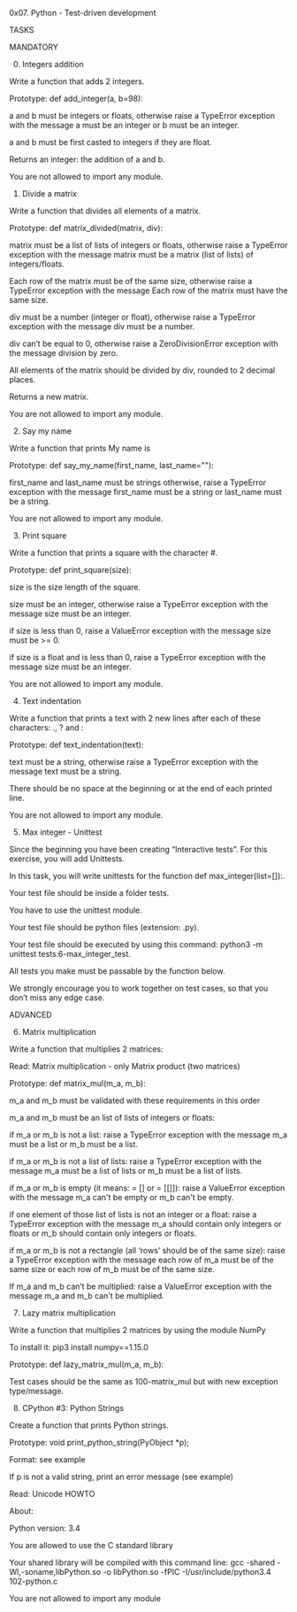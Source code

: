 0x07. Python - Test-driven development


TASKS

MANDATORY

0. Integers addition

Write a function that adds 2 integers.

Prototype: def add_integer(a, b=98):

a and b must be integers or floats, otherwise raise a TypeError exception with the message a must be an integer or b must be an integer.

a and b must be first casted to integers if they are float.

Returns an integer: the addition of a and b.

You are not allowed to import any module.


1. Divide a matrix

Write a function that divides all elements of a matrix.

Prototype: def matrix_divided(matrix, div):

matrix must be a list of lists of integers or floats, otherwise raise a TypeError exception with the message matrix must be a matrix (list of lists) of integers/floats.

Each row of the matrix must be of the same size, otherwise raise a TypeError exception with the message Each row of the matrix must have the same size.

div must be a number (integer or float), otherwise raise a TypeError exception with the message div must be a number.

div can’t be equal to 0, otherwise raise a ZeroDivisionError exception with the message division by zero.

All elements of the matrix should be divided by div, rounded to 2 decimal places.

Returns a new matrix.

You are not allowed to import any module.


2. Say my name

Write a function that prints My name is <first name> <last name>

Prototype: def say_my_name(first_name, last_name=""):

first_name and last_name must be strings otherwise, raise a TypeError exception with the message first_name must be a string or last_name must be a string.

You are not allowed to import any module.


3. Print square

Write a function that prints a square with the character #.

Prototype: def print_square(size):

size is the size length of the square.

size must be an integer, otherwise raise a TypeError exception with the message size must be an integer.

if size is less than 0, raise a ValueError exception with the message size must be >= 0.

if size is a float and is less than 0, raise a TypeError exception with the message size must be an integer.

You are not allowed to import any module.


4. Text indentation

Write a function that prints a text with 2 new lines after each of these characters: ., ? and :

Prototype: def text_indentation(text):

text must be a string, otherwise raise a TypeError exception with the message text must be a string.

There should be no space at the beginning or at the end of each printed line.

You are not allowed to import any module.


5. Max integer - Unittest

Since the beginning you have been creating “Interactive tests”. For this exercise, you will add Unittests.

In this task, you will write unittests for the function def max_integer(list=[]):.

Your test file should be inside a folder tests.

You have to use the unittest module.

Your test file should be python files (extension: .py).

Your test file should be executed by using this command: python3 -m unittest tests.6-max_integer_test.

All tests you make must be passable by the function below.

We strongly encourage you to work together on test cases, so that you don’t miss any edge case.


ADVANCED


6. Matrix multiplication

Write a function that multiplies 2 matrices:

Read: Matrix multiplication - only Matrix product (two matrices)

Prototype: def matrix_mul(m_a, m_b):

m_a and m_b must be validated with these requirements in this order

m_a and m_b must be an list of lists of integers or floats:

if m_a or m_b is not a list: raise a TypeError exception with the message m_a must be a list or m_b must be a list.

if m_a or m_b is not a list of lists: raise a TypeError exception with the message m_a must be a list of lists or m_b must be a list of lists.

if m_a or m_b is empty (it means: = [] or = [[]]): raise a ValueError exception with the message m_a can't be empty or m_b can't be empty.

if one element of those list of lists is not an integer or a float: raise a TypeError exception with the message m_a should contain only integers or floats or m_b should contain only integers or floats.

if m_a or m_b is not a rectangle (all ‘rows’ should be of the same size): raise a TypeError exception with the message each row of m_a must be of the same size or each row of m_b must be of the same size.

If m_a and m_b can’t be multiplied: raise a ValueError exception with the message m_a and m_b can't be multiplied.


7. Lazy matrix multiplication

Write a function that multiplies 2 matrices by using the module NumPy

To install it: pip3 install numpy==1.15.0

Prototype: def lazy_matrix_mul(m_a, m_b):

Test cases should be the same as 100-matrix_mul but with new exception type/message.


8. CPython #3: Python Strings

Create a function that prints Python strings.

Prototype: void print_python_string(PyObject *p);

Format: see example

If p is not a valid string, print an error message (see example)

Read: Unicode HOWTO

About:

Python version: 3.4

You are allowed to use the C standard library

Your shared library will be compiled with this command line: gcc -shared -Wl,-soname,libPython.so -o libPython.so -fPIC -I/usr/include/python3.4 102-python.c

You are not allowed to import any module
